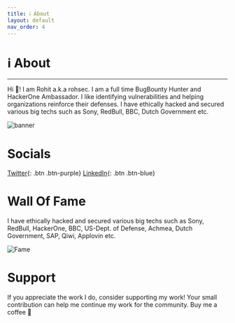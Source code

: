 ```yaml
---
title: ℹ️ About
layout: default
nav_order: 4
---
```

# ℹ️ About
---
Hi 👋! I am Rohit a.k.a rohsec. I am a full time BugBounty Hunter and HackerOne Ambassador.
I like identifying vulnerabilities and helping organizations reinforce their defenses. 
I have ethically hacked and secured various big techs such as Sony, RedBull, BBC, Dutch Government etc.

![banner](https://i.postimg.cc/Jn2gYH24/rohsectemplatefont2.png)

# Socials
[Twitter](https://x.com/rohsec){: .btn .btn-purple}
[LinkedIn](https://linkedin.com/in/rohity264){: .btn .btn-blue}

# Wall Of Fame
I have ethically hacked and secured various big techs such as Sony, RedBull, HackerOne, BBC, US-Dept. of Defense, Achmea, Dutch Government, SAP, Qiwi, Applovin etc.

![Fame](https://i.postimg.cc/8P4FnBnZ/walloffame-WM.jpg)

# Support
If you appreciate the work I do, consider supporting my work! Your small contribution can help me continue my work for the community. Buy me a coffee 🙌
<script type="text/javascript" src="https://cdnjs.buymeacoffee.com/1.0.0/button.prod.min.js" data-name="bmc-button" data-slug="rohsec" data-color="#BD5FFF" data-emoji="☕"  data-font="Cookie" data-text="Buy me a coffee" data-outline-color="#000000" data-font-color="#ffffff" data-coffee-color="#FFDD00" ></script>